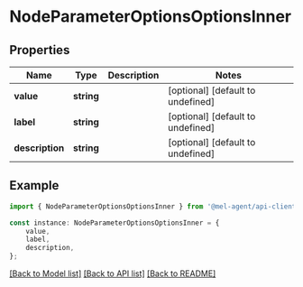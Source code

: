 # NodeParameterOptionsOptionsInner


## Properties

Name | Type | Description | Notes
------------ | ------------- | ------------- | -------------
**value** | **string** |  | [optional] [default to undefined]
**label** | **string** |  | [optional] [default to undefined]
**description** | **string** |  | [optional] [default to undefined]

## Example

```typescript
import { NodeParameterOptionsOptionsInner } from '@mel-agent/api-client';

const instance: NodeParameterOptionsOptionsInner = {
    value,
    label,
    description,
};
```

[[Back to Model list]](../README.md#documentation-for-models) [[Back to API list]](../README.md#documentation-for-api-endpoints) [[Back to README]](../README.md)
